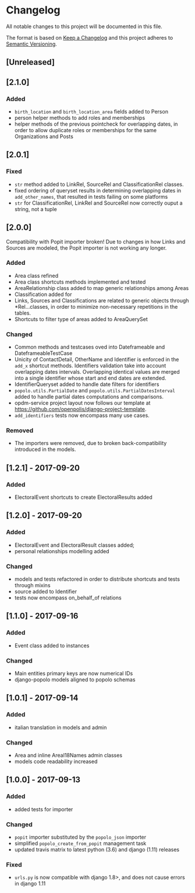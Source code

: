 # Changelog
All notable changes to this project will be documented in this file.

The format is based on [Keep a Changelog](http://keepachangelog.com/en/1.0.0/)
and this project adheres to [Semantic Versioning](http://semver.org/spec/v2.0.0.html).

## [Unreleased]

## [2.1.0]
### Added
- ``birth_location`` and ``birth_location_area`` fields added to Person
- person helper methods to add roles and memberships 
- helper methods of the previous pointcheck for overlapping dates, in order 
  to allow duplicate roles or memberships for the same Organizations and Posts

## [2.0.1]
### Fixed
- ``str`` method added to LinkRel, SourceRel and ClassificationRel 
    classes.
- fixed ordering of queryset results in determining overlapping dates
  in ``add_other_names``, that resulted in tests failing on some 
  platforms
- ``str`` for ClassificationRel, LinkRel and SourceRel now correctly 
  ouput a string, not a tuple


## [2.0.0]

Compatibility with Popit importer broken!
Due to changes in how Links and Sources are modeled, the Popit 
importer is not working any longer.

### Added
- Area class refined
- Area class shortcuts methods implemented and tested
- AreaRelationship class added to map generic relationships among Areas
- Classification added for 
- Links, Sources and Classifications are related to generic objects
  through *Rel…classes, in order to minimize non-necessary repetitions
  in the tables.
- Shortcuts to filter type of areas added to AreaQuerySet


### Changed
- Common methods and testcases oved into Dateframeable and DateframeableTestCase
- Unicity of ContactDetail, OtherName and Identifier is enforced in the 
  ``add_x`` shortcut methods. Identifiers validation take into account
  overlapping dates intervals. Overlapping identical values are merged 
  into a single identifier whose start and end dates are extended.
- IdentifierQueryset added to handle date filters for identifiers
- ``popolo.utils.PartialDate`` and ``popolo.utils.PartialDatesInterval``
  added to handle partial dates computations and comparisons.
- opdm-service project layout now follows our template at 
  https://github.com/openpolis/django-project-template.
- ``add_identifiers`` tests now encompass many use cases.

### Removed
- The importers were removed, due to broken back-compatibility 
  introduced in the models.

## [1.2.1] - 2017-09-20

### Added
- ElectoralEvent shortcuts to create ElectoralResults added 


## [1.2.0] - 2017-09-20

### Added
- ElectoralEvent and ElectoralResult classes added;
- personal relationships modelling added

### Changed
- models and tests refactored in order to distribute shortcuts and tests through mixins
- source added to Identifier
- tests now encompass on_behalf_of relations


## [1.1.0] - 2017-09-16

### Added
- Event class added to instances

### Changed
- Main entities primary keys are now numerical IDs
- django-popolo models aligned to popolo schemas


## [1.0.1] - 2017-09-14

### Added
- italian translation in models and admin

### Changed
- Area and inline AreaI18Names admin classes
- models code readability increased


## [1.0.0] - 2017-09-13

### Added
- added tests for importer

### Changed
- `popit` importer substituted by the `popolo_json` importer
- simplified `popolo_create_from_popit` management task
- updated travis matrix to latest python (3.6) and django (1.11)
releases


### Fixed
- `urls.py` is now compatible with django 1.8>,
and does not cause errors in django 1.11

